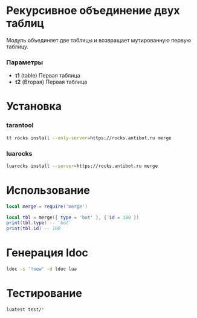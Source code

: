 # Рекурсивное объединение двух таблиц
Модуль объединяет две таблицы и возвращает мутированную первую таблицу.

### Параметры
- **t1** (table) Первая таблица
- **t2** (Вторая) Первая таблица

# Установка
### tarantool
```bash
tt rocks install --only-server=https://rocks.antibot.ru merge
```
### luarocks
```bash
luarocks install --server=https://rocks.antibot.ru merge
```

# Использование
```lua
local merge = require('merge')

local tbl = merge({ type = 'bot' }, { id = 100 })
print(tbl.type) -- 'bot'
print(tbl.id) -- 100
```

# Генерация ldoc
```bash
ldoc -s '!new' -d ldoc lua
```

# Тестирование
```bash
luatest test/*
```
